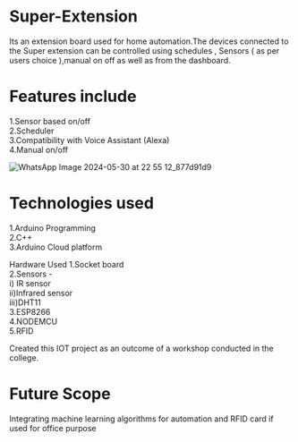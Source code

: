 # Super-Extension
Its an extension board used for home automation.The devices connected to the Super extension can be controlled using schedules , Sensors ( as per users choice ),manual on off as well as from the dashboard.

# Features include
1.Sensor based on/off<br />
2.Scheduler<br />
3.Compatibility with Voice Assistant (Alexa)<br />
4.Manual on/off<br />

![WhatsApp Image 2024-05-30 at 22 55 12_877d91d9](https://github.com/palak-k5/Super-Extension/assets/100283614/164c5d23-cfa8-4b8e-8d33-e83d155270cc)


# Technologies used
1.Arduino Programming<br />
2.C++<br />
3.Arduino Cloud platform

Hardware Used
1.Socket board<br />
2.Sensors - <br />
            i) IR sensor<br />
            ii)Infrared sensor<br />
            iii)DHT11 <br />
3.ESP8266 <br />
4.NODEMCU<br />
5.RFID<br />

Created this IOT project as an outcome of a workshop conducted in the college.

# Future Scope
Integrating machine learning algorithms for automation and RFID card if used for office purpose


